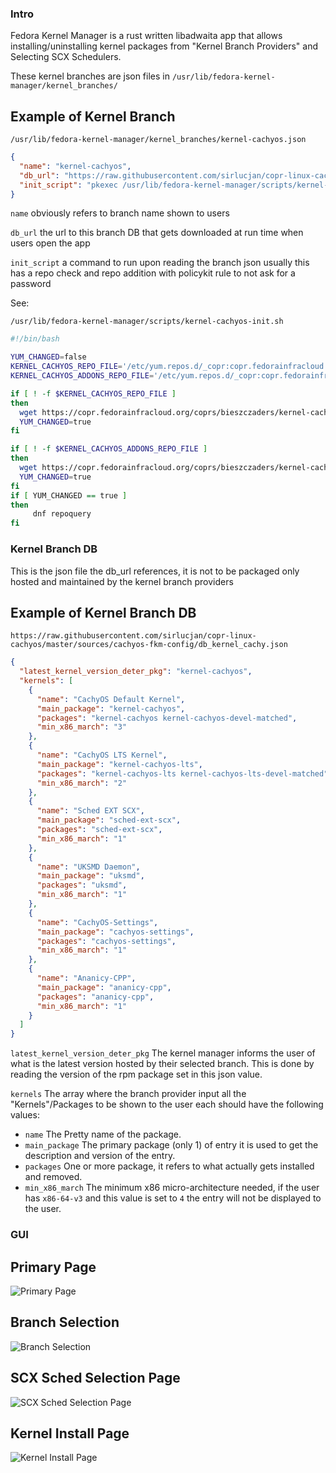 
### Intro

Fedora Kernel Manager is a rust written libadwaita app that allows installing/uninstalling kernel packages from "Kernel Branch Providers" and Selecting SCX Schedulers.

These kernel branches are json files in ```/usr/lib/fedora-kernel-manager/kernel_branches/```

## Example of Kernel Branch

```xpath
/usr/lib/fedora-kernel-manager/kernel_branches/kernel-cachyos.json
```
```json
{
  "name": "kernel-cachyos",
  "db_url": "https://raw.githubusercontent.com/sirlucjan/copr-linux-cachyos/master/sources/cachyos-fkm-config/db_kernel_cachy.json",
  "init_script": "pkexec /usr/lib/fedora-kernel-manager/scripts/kernel-cachyos-init.sh"
}
```

`name` obviously refers to branch name shown to users

`db_url` the url to this branch DB that gets downloaded at run time when users open the app

`init_script` a command to run upon reading the branch json usually this has a repo check and repo addition with policykit rule to not ask for a password

See:

```xpath
/usr/lib/fedora-kernel-manager/scripts/kernel-cachyos-init.sh
```
```bash
#!/bin/bash

YUM_CHANGED=false
KERNEL_CACHYOS_REPO_FILE='/etc/yum.repos.d/_copr:copr.fedorainfracloud.org:bieszczaders:kernel-cachyos.repo'
KERNEL_CACHYOS_ADDONS_REPO_FILE='/etc/yum.repos.d/_copr:copr.fedorainfracloud.org:bieszczaders:kernel-cachyos-addons.repo'

if [ ! -f $KERNEL_CACHYOS_REPO_FILE ]
then
  wget https://copr.fedorainfracloud.org/coprs/bieszczaders/kernel-cachyos/repo/fedora-$(rpm -E %fedora)/bieszczaders-kernel-cachyos-fedora-$(rpm -E %fedora).repo -O $KERNEL_CACHYOS_REPO_FILE
  YUM_CHANGED=true
fi

if [ ! -f $KERNEL_CACHYOS_ADDONS_REPO_FILE ]
then
  wget https://copr.fedorainfracloud.org/coprs/bieszczaders/kernel-cachyos-addons/repo/fedora-$(rpm -E %fedora)/bieszczaders-kernel-cachyos-addons-fedora-$(rpm -E %fedora).repo -O $KERNEL_CACHYOS_ADDONS_REPO_FILE
  YUM_CHANGED=true
fi
if [ YUM_CHANGED == true ]
then
     dnf repoquery
fi
```

### Kernel Branch DB
This is the json file the db_url references, it is not to be packaged only hosted and maintained by the kernel branch providers

## Example of Kernel Branch DB

```xpath
https://raw.githubusercontent.com/sirlucjan/copr-linux-cachyos/master/sources/cachyos-fkm-config/db_kernel_cachy.json
```
```json
{
  "latest_kernel_version_deter_pkg": "kernel-cachyos",
  "kernels": [
    {
      "name": "CachyOS Default Kernel",
      "main_package": "kernel-cachyos",
      "packages": "kernel-cachyos kernel-cachyos-devel-matched",
      "min_x86_march": "3"
    },
    {
      "name": "CachyOS LTS Kernel",
      "main_package": "kernel-cachyos-lts",
      "packages": "kernel-cachyos-lts kernel-cachyos-lts-devel-matched",
      "min_x86_march": "2"
    },
    {
      "name": "Sched EXT SCX",
      "main_package": "sched-ext-scx",
      "packages": "sched-ext-scx",
      "min_x86_march": "1"
    },
    {
      "name": "UKSMD Daemon",
      "main_package": "uksmd",
      "packages": "uksmd",
      "min_x86_march": "1"
    },
    {
      "name": "CachyOS-Settings",
      "main_package": "cachyos-settings",
      "packages": "cachyos-settings",
      "min_x86_march": "1"
    },
    {
      "name": "Ananicy-CPP",
      "main_package": "ananicy-cpp",
      "packages": "ananicy-cpp",
      "min_x86_march": "1"
    }
  ]
}
```


`latest_kernel_version_deter_pkg` The kernel manager informs the user of what is the latest version hosted by their selected branch.
This is done by reading the version of the rpm package set in this json value.

`kernels` The array where the branch provider input all the "Kernels"/Packages to be shown to the user each should have the following values:

* `name` The Pretty name of the package.
* `main_package` The primary package (only 1) of entry it is used to get the description and version of the entry.
* `packages` One or more package, it refers to what actually gets installed and removed.
* `min_x86_march` The minimum x86 micro-architecture needed, if the user has `x86-64-v3` and this value is set to `4` the entry will not be displayed to the user.

### GUI

## Primary Page
![Primary Page](https://raw.githubusercontent.com/CosmicFusion/fedora-kernel-manager/main/assets/main_page.png)

## Branch Selection
![Branch Selection](https://raw.githubusercontent.com/CosmicFusion/fedora-kernel-manager/main/assets/branch_select)

## SCX Sched Selection Page
![SCX Sched Selection Page](https://raw.githubusercontent.com/CosmicFusion/fedora-kernel-manager/main/assets/scx_select.png)

## Kernel Install Page
![Kernel Install Page](https://raw.githubusercontent.com/CosmicFusion/fedora-kernel-manager/main/assets/kernel_install.png)
